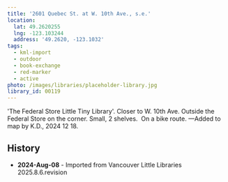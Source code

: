 ```yaml
---
title: '2601 Quebec St. at W. 10th Ave., s.e.'
location:
  lat: 49.2620255
  lng: -123.103244
  address: '49.2620, -123.1032'
tags:
  - kml-import
  - outdoor
  - book-exchange
  - red-marker
  - active
photo: /images/libraries/placeholder-library.jpg
library_id: 00119
---
```

'The Federal Store Little Tiny Library'.
Closer to W. 10th Ave.
Outside the Federal Store on the corner.
Small, 2 shelves.  On a bike route.
—Added to map by K.D., 2024 12 18.

## History
- **2024-Aug-08** - Imported from Vancouver Little Libraries 2025.8.6.revision
